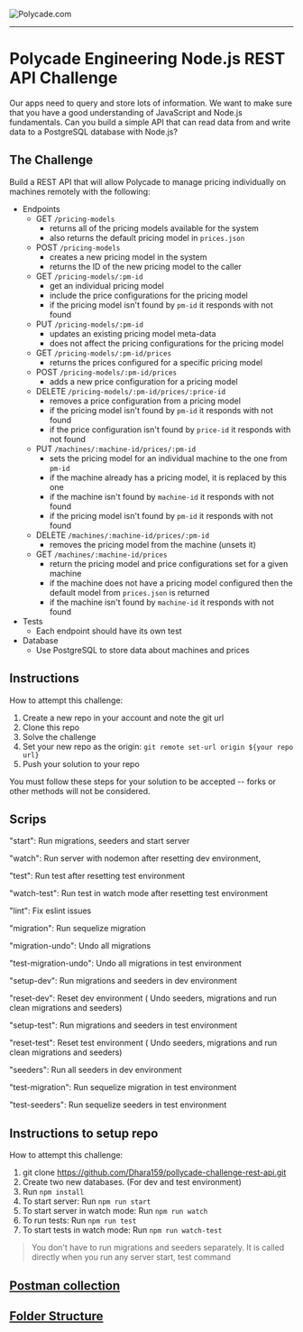 ![Polycade.com](https://i.imgur.com/jcvsFKh.png)

---

# Polycade Engineering Node.js REST API Challenge

Our apps need to query and store lots of information. We want to make sure that you have a good understanding of JavaScript and Node.js fundamentals. Can you build a simple API that can read data from and write data to a PostgreSQL database with Node.js?

## The Challenge

Build a REST API that will allow Polycade to manage pricing individually on machines remotely with the following:

- Endpoints
  - GET `/pricing-models`
    - returns all of the pricing models available for the system
    - also returns the default pricing model in `prices.json`
  - POST `/pricing-models`
    - creates a new pricing model in the system
    - returns the ID of the new pricing model to the caller
  - GET `/pricing-models/:pm-id`
    - get an individual pricing model
    - include the price configurations for the pricing model
    - if the pricing model isn't found by `pm-id` it responds with not found
  - PUT `/pricing-models/:pm-id`
    - updates an existing pricing model meta-data
    - does not affect the pricing configurations for the pricing model
  - GET `/pricing-models/:pm-id/prices`
    - returns the prices configured for a specific pricing model
  - POST `/pricing-models/:pm-id/prices`
    - adds a new price configuration for a pricing model
  - DELETE `/pricing-models/:pm-id/prices/:price-id`
    - removes a price configuration from a pricing model
    - if the pricing model isn't found by `pm-id` it responds with not found
    - if the price configuration isn't found by `price-id` it responds with not found
  - PUT `/machines/:machine-id/prices/:pm-id`
    - sets the pricing model for an individual machine to the one from `pm-id`
    - if the machine already has a pricing model, it is replaced by this one
    - if the machine isn't found by `machine-id` it responds with not found
    - if the pricing model isn't found by `pm-id` it responds with not found
  - DELETE `/machines/:machine-id/prices/:pm-id`
    - removes the pricing model from the machine (unsets it)
  - GET `/machines/:machine-id/prices`
    - return the pricing model and price configurations set for a given machine
    - if the machine does not have a pricing model configured then the default model from `prices.json` is returned
    - if the machine isn't found by `machine-id` it responds with not found
- Tests
  - Each endpoint should have its own test
- Database
  - Use PostgreSQL to store data about machines and prices

## Instructions

How to attempt this challenge:

1) Create a new repo in your account and note the git url
2) Clone this repo
3) Solve the challenge
4) Set your new repo as the origin: `git remote set-url origin ${your repo url}`
5) Push your solution to your repo

You must follow these steps for your solution to be accepted -- forks or other methods will not be considered.

## Scrips

"start": Run migrations, seeders and start server

"watch": Run server with nodemon after resetting dev environment,

"test": Run test after resetting test environment

"watch-test": Run test in watch mode after resetting test environment

"lint": Fix eslint issues

"migration": Run sequelize migration

"migration-undo": Undo all migrations

"test-migration-undo": Undo all migrations in test environment

"setup-dev": Run migrations and seeders in dev environment

"reset-dev": Reset dev environment ( Undo seeders, migrations and run clean migrations and seeders)

"setup-test": Run migrations and seeders in test environment

"reset-test": Reset test environment ( Undo seeders, migrations and run clean migrations and seeders)

"seeders": Run all seeders in dev environment

"test-migration": Run sequelize migration in test environment

"test-seeders": Run sequelize seeders in test environment

## Instructions to setup repo 

How to attempt this challenge:

1) git clone https://github.com/Dhara159/pollycade-challenge-rest-api.git
2) Create two new databases. (For dev and test environment) 
3) Run `npm install`
4) To start server: Run `npm run start`
5) To start server in watch mode: Run `npm run watch`
6) To run tests: Run `npm run test`
7) To start tests in watch mode: Run `npm run watch-test`

> You don't have to run migrations and seeders separately. It is called directly when you run any server start, test command

## [Postman collection](https://github.com/Dhara159/pollycade-challenge-rest-api/blob/master/Polycade.postman_collection.json)

## [Folder Structure](https://github.com/Dhara159/pollycade-challenge-rest-api/blob/master/FOLDER-STRUCTURE.md)
